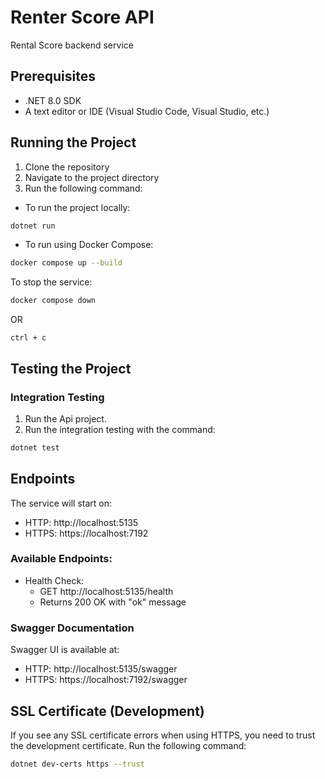 # Renter Score API

Rental Score backend service

## Prerequisites

- .NET 8.0 SDK
- A text editor or IDE (Visual Studio Code, Visual Studio, etc.)

## Running the Project

1. Clone the repository
2. Navigate to the project directory
3. Run the following command:

- To run the project locally:
```bash
dotnet run
```

- To run using Docker Compose:
```bash
docker compose up --build
```

To stop the service:
```bash
docker compose down
```
OR
```
ctrl + c
```

## Testing the Project

### Integration Testing

1. Run the Api project.
2. Run the integration testing with the command:
```bash
dotnet test
```


## Endpoints

The service will start on:
- HTTP: http://localhost:5135
- HTTPS: https://localhost:7192

### Available Endpoints:

- Health Check: 
  - GET http://localhost:5135/health
  - Returns 200 OK with "ok" message

### Swagger Documentation

Swagger UI is available at:
- HTTP: http://localhost:5135/swagger
- HTTPS: https://localhost:7192/swagger

## SSL Certificate (Development)

If you see any SSL certificate errors when using HTTPS, you need to trust the development certificate. Run the following command:
```bash
dotnet dev-certs https --trust
```
